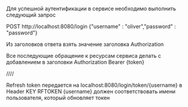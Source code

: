 Для успешной аутентификации в сервисе необходимо выполнить следующий запрос

POST http://localhost:8080/login 
{"username" : "oliver","password" : "password"}

Из заголовков ответа взять значение заголовка Authorization

Все последующие обращение к ресурсам сервиса делать с добавлением в заголовки
Authorization  Bearer {token}

////

Refresh token передается на 
localhost:8080/login/token/{username}
в Header KEY RFTOKEN
{username} должен соответствовать имени пользователя,
который обновляет токен